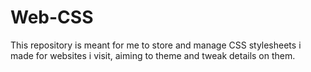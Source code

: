 # Web-CSS
This repository is meant for me to store and manage CSS stylesheets i made for websites i visit, aiming to theme and tweak details on them.
